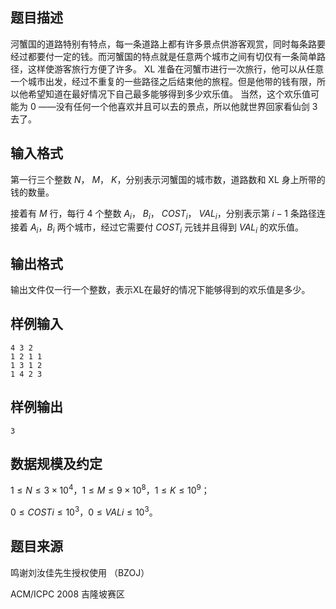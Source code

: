 ## 题目描述
河蟹国的道路特别有特点，每一条道路上都有许多景点供游客观赏，同时每条路要经过都要付一定的钱。而河蟹国的特点就是任意两个城市之间有切仅有一条简单路径，这样使游客旅行方便了许多。 XL 准备在河蟹市进行一次旅行，他可以从任意一个城市出发，经过不重复的一些路径之后结束他的旅程。但是他带的钱有限，所以他希望知道在最好情况下自己最多能够得到多少欢乐值。 当然，这个欢乐值可能为 $0$ ——没有任何一个他喜欢并且可以去的景点，所以他就世界回家看仙剑 3 去了。

## 输入格式
第一行三个整数 $N$， $M$， $K$，分别表示河蟹国的城市数，道路数和 XL 身上所带的钱的数量。 

接着有 $M$ 行，每行 $4$ 个整数 $A_i$， $B_i$， $COST_i$， $VAL_i$，分别表示第 $i-1$ 条路径连接着 $A_i$，$B_i$ 两个城市，经过它需要付 $COST_i$ 元钱并且得到 $VAL_i$ 的欢乐值。

## 输出格式
输出文件仅一行一个整数，表示XL在最好的情况下能够得到的欢乐值是多少。
## 样例输入
```plain
4 3 2
1 2 1 1
1 3 1 2
1 4 2 3
```
## 样例输出
```plain
3
```

## 数据规模及约定

$1\le N\le 3\times 10^4$，$1\le M\le 9\times 10^8$，$1\le K\le 10^9$；

$0\le COSTi\le 10^3$，$0\le VALi\le 10^3$。

## 题目来源
鸣谢刘汝佳先生授权使用 （BZOJ）

ACM/ICPC 2008 吉隆坡赛区